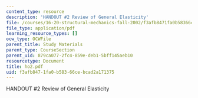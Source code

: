 ```yaml
---
content_type: resource
description: 'HANDOUT #2 Review of General Elasticity'
file: /courses/16-20-structural-mechanics-fall-2002/f3afb8471fa0b58366cebcad2a171375_ho2.pdf
file_type: application/pdf
learning_resource_types: []
ocw_type: OCWFile
parent_title: Study Materials
parent_type: CourseSection
parent_uid: 879ca077-2fc4-859e-deb1-5bff145aeb10
resourcetype: Document
title: ho2.pdf
uid: f3afb847-1fa0-b583-66ce-bcad2a171375
---
```

HANDOUT #2 Review of General Elasticity

